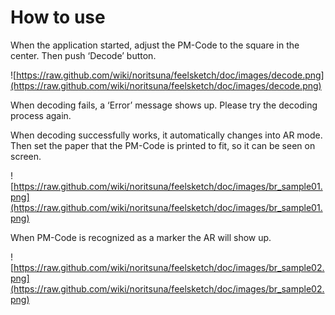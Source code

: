 # How to use

When the application started, adjust the PM-Code to the square in the center. Then push ‘Decode’ button.

![https://raw.github.com/wiki/noritsuna/feelsketch/doc/images/decode.png](https://raw.github.com/wiki/noritsuna/feelsketch/doc/images/decode.png)

When decoding fails, a ‘Error’ message shows up. Please try the decoding process again.

When decoding successfully works, it automatically changes into AR mode. Then set the paper that the PM-Code is printed to fit, so it can be seen on screen.

![https://raw.github.com/wiki/noritsuna/feelsketch/doc/images/br_sample01.png](https://raw.github.com/wiki/noritsuna/feelsketch/doc/images/br_sample01.png)

When PM-Code is recognized as a marker the AR will show up.

![https://raw.github.com/wiki/noritsuna/feelsketch/doc/images/br_sample02.png](https://raw.github.com/wiki/noritsuna/feelsketch/doc/images/br_sample02.png)